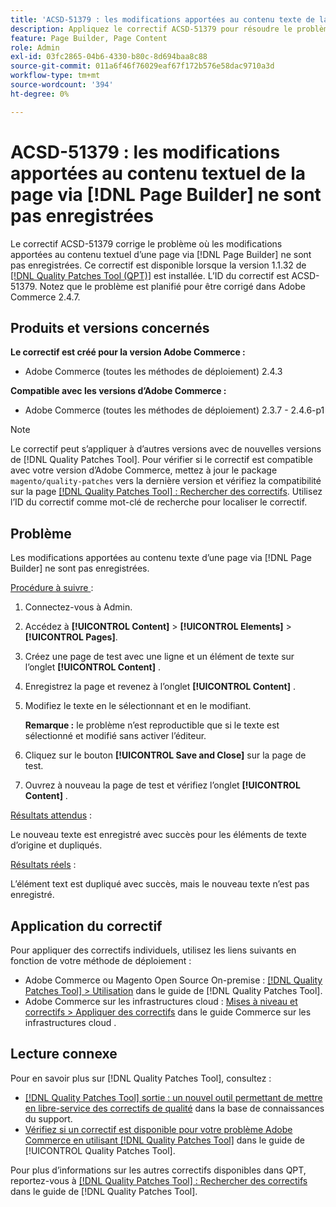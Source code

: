 ```yaml
---
title: 'ACSD-51379 : les modifications apportées au contenu texte de la page via  [!DNL Page Builder]  ne sont pas enregistrées'
description: Appliquez le correctif ACSD-51379 pour résoudre le problème d’Adobe Commerce en raison duquel les modifications apportées au contenu texte d’une page via  [!DNL Page Builder]  ne sont pas enregistrées.
feature: Page Builder, Page Content
role: Admin
exl-id: 03fc2865-04b6-4330-b80c-8d694baa8c88
source-git-commit: 011a6f46f76029eaf67f172b576e58dac9710a3d
workflow-type: tm+mt
source-wordcount: '394'
ht-degree: 0%

---
```


# ACSD-51379 : les modifications apportées au contenu textuel de la page via [!DNL Page Builder] ne sont pas enregistrées

Le correctif ACSD-51379 corrige le problème où les modifications apportées au contenu textuel d’une page via [!DNL Page Builder] ne sont pas enregistrées. Ce correctif est disponible lorsque la version 1.1.32 de [[!DNL Quality Patches Tool (QPT)]](https://experienceleague.adobe.com/fr/docs/commerce-operations/tools/quality-patches-tool/quality-patches-tool-to-self-serve-quality-patches) est installée. L’ID du correctif est ACSD-51379. Notez que le problème est planifié pour être corrigé dans Adobe Commerce 2.4.7.

## Produits et versions concernés

**Le correctif est créé pour la version Adobe Commerce :**

* Adobe Commerce (toutes les méthodes de déploiement) 2.4.3

**Compatible avec les versions d’Adobe Commerce :**

* Adobe Commerce (toutes les méthodes de déploiement) 2.3.7 - 2.4.6-p1

>[!NOTE]
>
>Le correctif peut s’appliquer à d’autres versions avec de nouvelles versions de [!DNL Quality Patches Tool]. Pour vérifier si le correctif est compatible avec votre version d’Adobe Commerce, mettez à jour le package `magento/quality-patches` vers la dernière version et vérifiez la compatibilité sur la page [[!DNL Quality Patches Tool] : Rechercher des correctifs](https://experienceleague.adobe.com/tools/commerce-quality-patches/index.html?lang=fr). Utilisez l’ID du correctif comme mot-clé de recherche pour localiser le correctif.

## Problème

Les modifications apportées au contenu texte d’une page via [!DNL Page Builder] ne sont pas enregistrées.

<u>Procédure à suivre </u> :

1. Connectez-vous à Admin.
1. Accédez à **[!UICONTROL Content]** > **[!UICONTROL Elements]** > **[!UICONTROL Pages]**.
1. Créez une page de test avec une ligne et un élément de texte sur l’onglet **[!UICONTROL Content]** .
1. Enregistrez la page et revenez à l’onglet **[!UICONTROL Content]** .
1. Modifiez le texte en le sélectionnant et en le modifiant.

   **Remarque :** le problème n’est reproductible que si le texte est sélectionné et modifié sans activer l’éditeur.

1. Cliquez sur le bouton **[!UICONTROL Save and Close]** sur la page de test.
1. Ouvrez à nouveau la page de test et vérifiez l’onglet **[!UICONTROL Content]** .

<u>Résultats attendus</u> :

Le nouveau texte est enregistré avec succès pour les éléments de texte d’origine et dupliqués.

<u>Résultats réels</u> :

L’élément text est dupliqué avec succès, mais le nouveau texte n’est pas enregistré.

## Application du correctif

Pour appliquer des correctifs individuels, utilisez les liens suivants en fonction de votre méthode de déploiement :

* Adobe Commerce ou Magento Open Source On-premise : [[!DNL Quality Patches Tool] > Utilisation](/help/tools/quality-patches-tool/usage.md) dans le guide de [!DNL Quality Patches Tool].
* Adobe Commerce sur les infrastructures cloud : [Mises à niveau et correctifs > Appliquer des correctifs](https://experienceleague.adobe.com/docs/commerce-cloud-service/user-guide/develop/upgrade/apply-patches.html?lang=fr) dans le guide Commerce sur les infrastructures cloud .

## Lecture connexe

Pour en savoir plus sur [!DNL Quality Patches Tool], consultez :

* [[!DNL Quality Patches Tool] sortie : un nouvel outil permettant de mettre en libre-service des correctifs de qualité](https://experienceleague.adobe.com/fr/docs/commerce-operations/tools/quality-patches-tool/quality-patches-tool-to-self-serve-quality-patches) dans la base de connaissances du support.
* [Vérifiez si un correctif est disponible pour votre problème Adobe Commerce en utilisant [!DNL Quality Patches Tool]](/help/tools/quality-patches-tool/patches-available-in-qpt/check-patch-for-magento-issue-with-magento-quality-patches.md) dans le guide de [!UICONTROL Quality Patches Tool].


Pour plus d’informations sur les autres correctifs disponibles dans QPT, reportez-vous à [[!DNL Quality Patches Tool] : Rechercher des correctifs](https://experienceleague.adobe.com/tools/commerce-quality-patches/index.html?lang=fr) dans le guide de [!DNL Quality Patches Tool].
